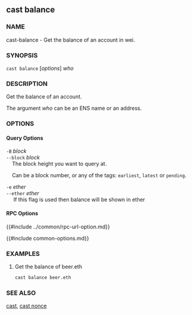 ## cast balance

### NAME

cast-balance - Get the balance of an account in wei.

### SYNOPSIS

``cast balance`` [*options*] *who*

### DESCRIPTION

Get the balance of an account.

The argument *who* can be an ENS name or an address.

### OPTIONS

#### Query Options

`-B` *block*  
`--block` *block*  
&nbsp;&nbsp;&nbsp;&nbsp;The block height you want to query at.

&nbsp;&nbsp;&nbsp;&nbsp;Can be a block number, or any of the tags: `earliest`, `latest` or `pending`.

`-e` *ether*  
`--ether` *ether*  
&nbsp;&nbsp;&nbsp;&nbsp; If this flag is used then balance will be shown in ether

#### RPC Options

{{#include ../common/rpc-url-option.md}}

{{#include common-options.md}}

### EXAMPLES

1. Get the balance of beer.eth
    ```sh
    cast balance beer.eth
    ```

### SEE ALSO

[cast](./cast.md), [cast nonce](./cast-nonce.md)
